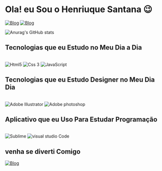 # Ola! eu Sou o Henriuque Santana 😉

[![Blog](https://img.shields.io/badge/Instagram-E4405F?style=for-the-badge&logo=instagram&logoColor=white)](https://www.instagram.com/henrique.sant_zl/)
[![Blog](https://img.shields.io/badge/LinkedIn-0077B5?style=for-the-badge&logo=linkedin&logoColor=white)](https://www.linkedin.com/in/henrique-santana-82ab68270/)

![Anurag's GitHub stats](https://github-readme-stats.vercel.app/api?username=HenriqueeSantana&show_icons=true&theme=radical)


## Tecnologias que eu Estudo no Meu Dia a Dia 

<div style="display: inline_block"><br>
<img alingn="center" alt="Html5" src="https://img.shields.io/badge/HTML5-E34F26?style=for-the-badge&logo=html5&logoColor=white">
<img alingn="center" alt="Css 3" src="https://img.shields.io/badge/CSS3-1572B6?style=for-the-badge&logo=css3&logoColor=white">
<img alingn="center" alt="JavaScript" src="https://img.shields.io/badge/JavaScript-F7DF1E?style=for-the-badge&logo=javascript&logoColor=black">
</div>


## Tecnologias que eu Estudo Designer no Meu Dia Dia

<div> <br>
<img alingn="center" alt="Adobe Illustrator" src="https://img.shields.io/badge/Adobe%20Illustrator-FF9A00?style=for-the-badge&logo=adobe%20illustrator&logoColor=white">
<img alingn="center" alt="Adobe photoshop" src="https://img.shields.io/badge/Adobe%20Photoshop-31A8FF?style=for-the-badge&logo=Adobe%20Photoshop&logoColor=black">

</div>

## Aplicativo que eu Uso Para Estudar Programação
<div> <br>
<img alingn="center" alt="Sublime" src="https://img.shields.io/badge/sublime_text-%23575757.svg?&style=for-the-badge&logo=sublime-text&logoColor=important">
<img alingn="center" alt="visual studio Code" src="https://img.shields.io/badge/Visual_Studio_Code-0078D4?style=for-the-badge&logo=visual%20studio%20code&logoColor=white">
</div>


## venha se diverti Comigo

<div> 

[![Blog](https://img.shields.io/badge/Steam-000000?style=for-the-badge&logo=steam&logoColor=white)](https://s.team/p/gvvp-tpct/cfjmrtbg)


</div>
